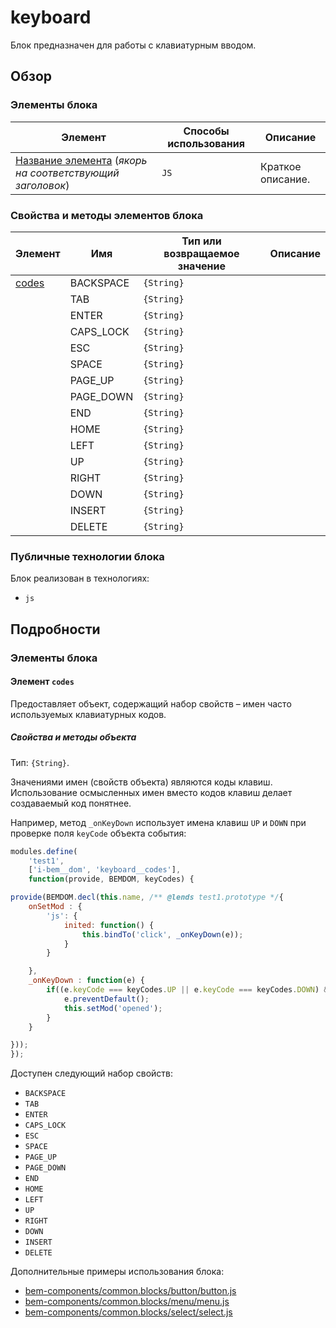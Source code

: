 # keyboard

Блок предназначен для работы с клавиатурным вводом. 

## Обзор

### Элементы блока

| Элемент | Способы использования | Описание |
| --------| --------------------- | -------- |
| <a href="#elems-name">Название элемента</a> (<i>якорь на соответствующий заголовок</i>) | <code>JS</code> | Краткое описание. |

### Свойства и методы элементов блока

| Элемент| Имя | Тип или возвращаемое значение | Описание |
| -------| --- | ----------------------------- | -------- |
| <a href="#elems-codes">codes</a> | BACKSPACE | <code>{String}</code> |  |
| | TAB | <code>{String}</code> | |
| | ENTER | <code>{String}</code> | |
| | CAPS_LOCK | <code>{String}</code> | |
| | ESC | <code>{String}</code> | |
| | SPACE | <code>{String}</code> | |
| | PAGE_UP | <code>{String}</code> | |
| | PAGE_DOWN | <code>{String}</code> | |
| | END | <code>{String}</code> | |
| | HOME | <code>{String}</code> | |
| | LEFT | <code>{String}</code> | |
| | UP | <code>{String}</code> | |
| | RIGHT | <code>{String}</code> | |
| | DOWN | <code>{String}</code> | |
| | INSERT | <code>{String}</code> | |
| | DELETE | <code>{String}</code> | |

### Публичные технологии блока

Блок реализован в технологиях:

* `js`

## Подробности

<a name="elems"></a>
### Элементы блока

<a name="elems-codes"></a>
#### Элемент `codes`

Предоставляет объект, содержащий набор свойств – имен часто используемых клавиатурных кодов.

<a name="elems-codes-fields"></a>
##### Свойства и методы объекта

Тип: `{String}`.

Значениями имен (свойств объекта) являются коды клавиш. Использование осмысленных имен вместо кодов клавиш делает создаваемый код понятнее.

Например, метод `_onKeyDown` использует имена клавиш `UP` и `DOWN` при проверке поля `keyCode` объекта события:

```js
modules.define(
    'test1',
    ['i-bem__dom', 'keyboard__codes'],
    function(provide, BEMDOM, keyCodes) {

provide(BEMDOM.decl(this.name, /** @lends test1.prototype */{
    onSetMod : {
        'js': {
            inited: function() {
                this.bindTo('click', _onKeyDown(e));
            }
        }

    },
    _onKeyDown : function(e) {
        if((e.keyCode === keyCodes.UP || e.keyCode === keyCodes.DOWN) && !e.shiftKey) {
            e.preventDefault();
            this.setMod('opened');
        }
    }

}));
});
```

Доступен следующий набор свойств:

* `BACKSPACE`
* `TAB`
* `ENTER`
* `CAPS_LOCK`
* `ESC`
* `SPACE`
* `PAGE_UP`
* `PAGE_DOWN`
* `END`
* `HOME`
* `LEFT`
* `UP`
* `RIGHT`
* `DOWN`
* `INSERT`
* `DELETE`

Дополнительные примеры использования блока:

* [bem-components/common.blocks/button/button.js](https://github.com/bem/bem-components/blob/v2/common.blocks/button/button.js#L125)
* [bem-components/common.blocks/menu/menu.js](https://github.com/bem/bem-components/blob/v2/common.blocks/menu/menu.js#L97)
* [bem-components/common.blocks/select/select.js](https://github.com/bem/bem-components/blob/v2/common.blocks/select/select.js#L172)
